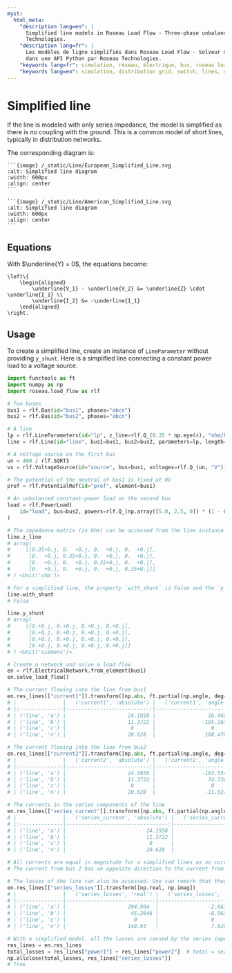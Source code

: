```yaml
---
myst:
  html_meta:
    "description lang=en": |
      Simplified line models in Roseau Load Flow - Three-phase unbalanced load flow solver in a Python API by Roseau
      Technologies.
    "description lang=fr": |
      Les modèles de ligne simplifiés dans Roseau Load Flow - Solveur d'écoulement de charge triphasé et déséquilibré
      dans une API Python par Roseau Technologies.
    "keywords lang=fr": simulation, réseau, électrique, bus, roseau load flow, lignes, modèle
    "keywords lang=en": simulation, distribution grid, switch, lines, model
---
```


# Simplified line

If the line is modeled with only series impedance, the model is simplified as there is no coupling
with the ground. This is a common model of short lines, typically in distribution networks.

The corresponding diagram is:

````{tab} European standards
```{image} /_static/Line/European_Simplified_Line.svg
:alt: Simplified line diagram
:width: 600px
:align: center
```
````

````{tab} American standards
```{image} /_static/Line/American_Simplified_Line.svg
:alt: Simplified line diagram
:width: 600px
:align: center
```
````

## Equations

With $\underline{Y} = 0$, the equations become:

```{math}
\left\{
    \begin{aligned}
        \underline{V_1} - \underline{V_2} &= \underline{Z} \cdot \underline{I_1} \\
        \underline{I_2} &= -\underline{I_1}
    \end{aligned}
\right.
```

## Usage

To create a simplified line, create an instance of `LineParameter` without providing `y_shunt`.
Here is a simplified line connecting a constant power load to a voltage source.

```python
import functools as ft
import numpy as np
import roseau.load_flow as rlf

# Two buses
bus1 = rlf.Bus(id="bus1", phases="abcn")
bus2 = rlf.Bus(id="bus2", phases="abcn")

# A line
lp = rlf.LineParameters(id="lp", z_line=rlf.Q_(0.35 * np.eye(4), "ohm/km"))
line = rlf.Line(id="line", bus1=bus1, bus2=bus2, parameters=lp, length=rlf.Q_(1, "km"))

# A voltage source on the first bus
un = 400 / rlf.SQRT3
vs = rlf.VoltageSource(id="source", bus=bus1, voltages=rlf.Q_(un, "V"))

# The potential of the neutral of bus1 is fixed at 0V
pref = rlf.PotentialRef(id="pref", element=bus1)

# An unbalanced constant-power load on the second bus
load = rlf.PowerLoad(
    id="load", bus=bus2, powers=rlf.Q_(np.array([5.0, 2.5, 0]) * (1 - 0.3j), "kVA")
)

# The impedance matrix (in Ohm) can be accessed from the line instance
line.z_line
# array(
#     [[0.35+0.j, 0.  +0.j, 0.  +0.j, 0.  +0.j],
#      [0.  +0.j, 0.35+0.j, 0.  +0.j, 0.  +0.j],
#      [0.  +0.j, 0.  +0.j, 0.35+0.j, 0.  +0.j],
#      [0.  +0.j, 0.  +0.j, 0.  +0.j, 0.35+0.j]]
# ) <Unit('ohm')>

# For a simplified line, the property `with_shunt` is False and the `y_shunt` matrix is zero
line.with_shunt
# False

line.y_shunt
# array(
#     [[0.+0.j, 0.+0.j, 0.+0.j, 0.+0.j],
#      [0.+0.j, 0.+0.j, 0.+0.j, 0.+0.j],
#      [0.+0.j, 0.+0.j, 0.+0.j, 0.+0.j],
#      [0.+0.j, 0.+0.j, 0.+0.j, 0.+0.j]]
# ) <Unit('siemens')>

# Create a network and solve a load flow
en = rlf.ElectricalNetwork.from_element(bus1)
en.solve_load_flow()

# The current flowing into the line from bus1
en.res_lines[["current1"]].transform([np.abs, ft.partial(np.angle, deg=True)])
# |               |   ('current1', 'absolute') |   ('current1', 'angle') |
# |:--------------|---------------------------:|------------------------:|
# | ('line', 'a') |                    24.1958 |                 16.4456 |
# | ('line', 'b') |                    11.3722 |               -105.263  |
# | ('line', 'c') |                     0      |                  0      |
# | ('line', 'n') |                    20.628  |                168.476  |

# The current flowing into the line from bus2
en.res_lines[["current2"]].transform([np.abs, ft.partial(np.angle, deg=True)])
# |               |   ('current2', 'absolute') |   ('current2', 'angle') |
# |:--------------|---------------------------:|------------------------:|
# | ('line', 'a') |                    24.1958 |               -163.554  |
# | ('line', 'b') |                    11.3722 |                 74.7366 |
# | ('line', 'c') |                     0      |                  0      |
# | ('line', 'n') |                    20.628  |                -11.5242 |

# The currents in the series components of the line
en.res_lines[["series_current"]].transform([np.abs, ft.partial(np.angle, deg=True)])
# |               |   ('series_current', 'absolute') |   ('series_current', 'angle') |
# |:--------------|---------------------------------:|------------------------------:|
# | ('line', 'a') |                          24.1958 |                       16.4456 |
# | ('line', 'b') |                          11.3722 |                     -105.263  |
# | ('line', 'c') |                           0      |                        0      |
# | ('line', 'n') |                          20.628  |                      168.476  |

# All currents are equal in magnitude for a simplified lines as no current escapes to the ground.
# The current from bus 2 has an opposite direction to the current from bus 1 as expected.

# The losses of the line can also be accessed. One can remark that there are no shunt losses
en.res_lines[["series_losses"]].transform([np.real, np.imag])
# |               |   ('series_losses', 'real') |   ('series_losses', 'imag') |
# |:--------------|----------------------------:|----------------------------:|
# | ('line', 'a') |                    204.904  |                -2.66329e-15 |
# | ('line', 'b') |                     45.2646 |                -8.96306e-16 |
# | ('line', 'c') |                      0      |                 0           |
# | ('line', 'n') |                    148.93   |                 7.62657e-16 |

# With a simplified model, all the losses are caused by the series impedance of the line
res_lines = en.res_lines
total_losses = res_lines["power1"] + res_lines["power2"]  # total = series + shunt
np.allclose(total_losses, res_lines["series_losses"])
# True
```
